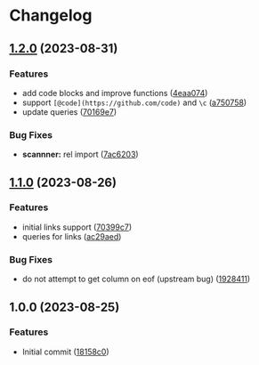 # Changelog

## [1.2.0](https://github.com/amaanq/tree-sitter-doxygen/compare/v1.1.0...v1.2.0) (2023-08-31)


### Features

* add code blocks and improve functions ([4eaa074](https://github.com/amaanq/tree-sitter-doxygen/commit/4eaa074a8032c0bc24613e493e891126b98526b2))
* support `[@code](https://github.com/code)` and `\c` ([a750758](https://github.com/amaanq/tree-sitter-doxygen/commit/a750758da90955c86fcc22fcbb6fa44a7d009865))
* update queries ([70169e7](https://github.com/amaanq/tree-sitter-doxygen/commit/70169e722d96cc4871ec4db090b3619a12e99734))


### Bug Fixes

* **scannner:** rel import ([7ac6203](https://github.com/amaanq/tree-sitter-doxygen/commit/7ac6203cc018ff440b45b6d5aeba596f02eec4d5))

## [1.1.0](https://github.com/amaanq/tree-sitter-doxygen/compare/v1.0.0...v1.1.0) (2023-08-26)


### Features

* initial links support ([70399c7](https://github.com/amaanq/tree-sitter-doxygen/commit/70399c76faf72826de00e47350c8cf54ad8ebf70))
* queries for links ([ac29aed](https://github.com/amaanq/tree-sitter-doxygen/commit/ac29aedcaf036faa85fa0dbd1685a11c95a0d432))


### Bug Fixes

* do not attempt to get column on eof (upstream bug) ([1928411](https://github.com/amaanq/tree-sitter-doxygen/commit/19284113dbd42263c13b39d81b2a3b2492022c9b))

## 1.0.0 (2023-08-25)


### Features

* Initial commit ([18158c0](https://github.com/amaanq/tree-sitter-doxygen/commit/18158c094093455a7f54b75cb0948217bf3bd07c))
